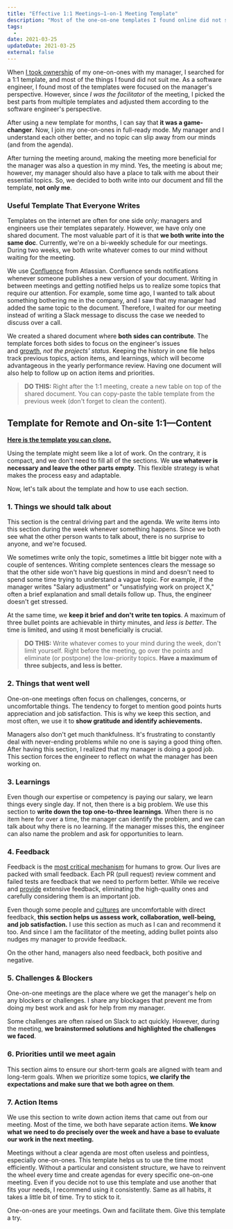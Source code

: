 ```yaml
---
title: "Effective 1:1 Meetings—1-on-1 Meeting Template"
description: "Most of the one-on-one templates I found online did not suit me and were not effective. I picked the best parts adjusted them according to the software engineer's perspective."
tags:
  -
date: 2021-03-25
updateDate: 2021-03-25
external: false
---
```


When [I took ownership](https://candost.substack.com/p/effective-1-on-1-meetings-own-your-one-on-one-meeting) of my one-on-ones with my manager, I searched for a 1:1 template, and most of the things I found did not suit me. As a software engineer, I found most of the templates were focused on the manager's perspective. However, since _I was the facilitator_ of the meeting, I picked the best parts from multiple templates and adjusted them according to the software engineer's perspective.

After using a new template for months, I can say that **it was a game-changer**. Now, I join my one-on-ones in full-ready mode. My manager and I understand each other better, and no topic can slip away from our minds (and from the agenda).

After turning the meeting around, making the meeting more beneficial for the manager was also a question in my mind. Yes, the meeting is about me; however, my manager should also have a place to talk with me about their essential topics. So, we decided to both write into our document and fill the template, **not only me**.

### Useful Template That Everyone Writes

Templates on the internet are often for one side only; managers and engineers use their templates separately. However, we have only one shared document. The most valuable part of it is that **we both write into the same doc**. Currently, we're on a bi-weekly schedule for our meetings. During two weeks, we both write whatever comes to our mind without waiting for the meeting.

We use [Confluence](https://www.atlassian.com/software/confluence/) from Atlassian. Confluence sends notifications whenever someone publishes a new version of your document. Writing in between meetings and getting notified helps us to realize some topics that require our attention. For example, some time ago, I wanted to talk about something bothering me in the company, and I saw that my manager had added the same topic to the document. Therefore, I waited for our meeting instead of writing a Slack message to discuss the case we needed to discuss over a call.

We created a shared document where **both sides can contribute**. The template forces both sides to focus on the engineer's issues and [growth](https://candost.substack.com/p/growth-with-systematic-bliss), _not the projects' status_. Keeping the history in one file helps track previous topics, action items, and learnings, which will become advantageous in the yearly performance review. Having one document will also help to follow up on action items and priorities.

> **DO THIS:** Right after the 1:1 meeting, create a new table on top of the shared document. You can copy-paste the table template from the previous week (don't forget to clean the content).

## Template for Remote and On-site 1:1—Content

**[Here is the template you can clone.](https://docs.google.com/document/d/14VBkEvAiaolkW4coqanY6i5NtFSimxNY5EBXtgH4trY/)**

Using the template might seem like a lot of work. On the contrary, it is compact, and we don't need to fill all of the sections. We **use whatever is necessary and leave the other parts empty**. This flexible strategy is what makes the process easy and adaptable.

Now, let's talk about the template and how to use each section.

### 1. Things we should talk about

This section is the central driving part and the agenda. We write items into this section during the week whenever something happens. Since we both see what the other person wants to talk about, there is no surprise to anyone, and we're focused.

We sometimes write only the topic, sometimes a little bit bigger note with a couple of sentences. Writing complete sentences clears the message so that the other side won't have big questions in mind and doesn't need to spend some time trying to understand a vague topic. For example, if the manager writes "Salary adjustment" or "unsatisfying work on project X," often a brief explanation and small details follow up. Thus, the engineer doesn't get stressed.

At the same time, we **keep it brief and don't write ten topics**. A maximum of three bullet points are achievable in thirty minutes, and _less is better_. The time is limited, and using it most beneficially is crucial.

> **DO THIS:** Write whatever comes to your mind during the week, don't limit yourself. Right before the meeting, go over the points and eliminate (or postpone) the low-priority topics. **Have a maximum of three subjects, and less is better.**

### 2. Things that went well

One-on-one meetings often focus on challenges, concerns, or uncomfortable things. The tendency to forget to mention good points hurts appreciation and job satisfaction. This is why we keep this section, and most often, we use it to **show gratitude and identify achievements.**

Managers also don't get much thankfulness. It's frustrating to constantly deal with never-ending problems while no one is saying a good thing often. After having this section, I realized that my manager is doing a good job. This section forces the engineer to reflect on what the manager has been working on.

### 3. Learnings

Even though our expertise or competency is paying our salary, we learn things every single day. If not, then there is a big problem. We use this section to **write down the top one-to-three learnings**. When there is no item here for over a time, the manager can identify the problem, and we can talk about why there is no learning. If the manager misses this, the engineer can also name the problem and ask for opportunities to learn.

### 4. Feedback

Feedback is the [most critical mechanism](https://candost.substack.com/p/importance-of-the-feedback) for humans to grow. Our lives are packed with small feedback. Each PR (pull request) review comment and failed tests are feedback that we need to perform better. While we receive and [provide](https://candost.substack.com/p/14-lessons-i-learned-in-10-years) extensive feedback, eliminating the high-quality ones and carefully considering them is an important job.

Even though some people and [cultures](https://candost.substack.com/p/high-productivity-and-clear-communication-in-different-cultures) are uncomfortable with direct feedback, **this section helps us assess work, collaboration, well-being, and job satisfaction.** I use this section as much as I can and recommend it too. And since I am the facilitator of the meeting, adding bullet points also nudges my manager to provide feedback.

On the other hand, managers also need feedback, both positive and negative.

### 5. Challenges & Blockers

One-on-one meetings are the place where we get the manager's help on any blockers or challenges. I share any blockages that prevent me from doing my best work and ask for help from my manager.

Some challenges are often raised on Slack to act quickly. However, during the meeting, **we brainstormed solutions and highlighted the challenges we faced**.

### 6. Priorities until we meet again

This section aims to ensure our short-term goals are aligned with team and long-term goals. When we prioritize some topics, **we clarify the expectations and make sure that we both agree on them**.

### 7. Action Items

We use this section to write down action items that came out from our meeting. Most of the time, we both have separate action items. **We know what we need to do precisely over the week and have a base to evaluate our work in the next meeting.**

Meetings without a clear agenda are most often useless and pointless, especially one-on-ones. This template helps us to use the time most efficiently. Without a particular and consistent structure, we have to reinvent the wheel every time and create agendas for every specific one-on-one meeting. Even if you decide not to use this template and use another that fits your needs, I recommend using it consistently. Same as all habits, it takes a little bit of time. Try to stick to it.

One-on-ones are your meetings. Own and facilitate them. Give this template a try.
